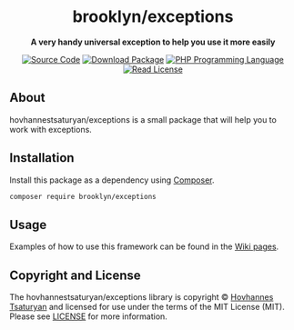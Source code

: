 <h1 align="center">brooklyn/exceptions</h1>

<p align="center">
    <strong>A very handy universal exception to help you use it more easily</strong>
</p>

<p align="center">
    <a href="https://github.com/hovhannestsaturyan/exceptions"><img src="https://img.shields.io/badge/hovhannestsaturyan/exceptions-s?label=source&style=flat-square&colorB=blue" alt="Source Code"></a>
    <a href="https://packagist.org/packages/hovhannestsaturyan/exceptions"><img src="https://img.shields.io/badge/v1.0.0-s?label=release&style=flat-square&colorB=blue" alt="Download Package"></a>
    <a href="https://php.net"><img src="https://img.shields.io/badge/^8.0-s?label=php&style=flat-square&colorB=%238892BF" alt="PHP Programming Language"></a>
    <a href="https://github.com/hovhannestsaturyan/exceptions/blob/master/LICENSE"><img src="https://img.shields.io/badge/MIT-s?label=license&style=flat-square&colorB=darkcyan" alt="Read License"></a>
</p>

## About

hovhannestsaturyan/exceptions is a small package that will help you to work with exceptions.

## Installation

Install this package as a dependency using [Composer](https://getcomposer.org).

``` bash
composer require brooklyn/exceptions
```

## Usage

Examples of how to use this framework can be found in the
[Wiki pages](https://github.com/hovhannestsaturyan/exceptions/wiki/Examples).

## Copyright and License

The hovhannestsaturyan/exceptions library is copyright © [Hovhannes Tsaturyan](https://www.linkedin.com/in/hovhannes-tsaturyan/)
and licensed for use under the terms of the
MIT License (MIT). Please see [LICENSE](LICENSE) for more information.


